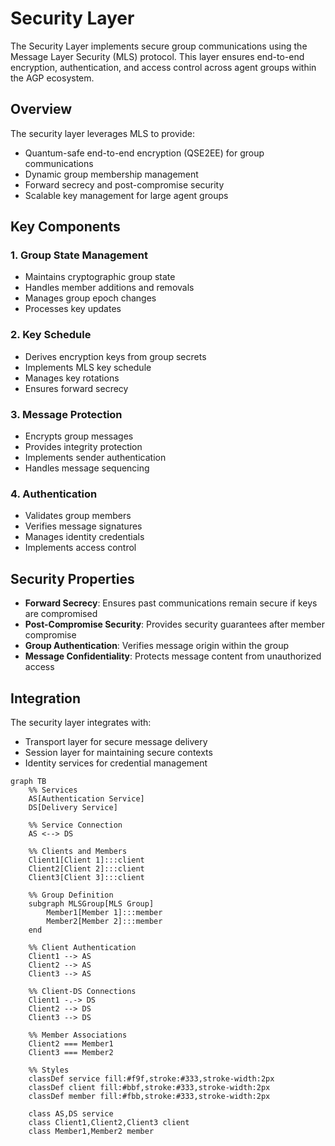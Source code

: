 # Security Layer

The Security Layer implements secure group communications using the Message Layer Security (MLS) protocol. This layer ensures end-to-end encryption, authentication, and access control across agent groups within the AGP ecosystem.

## Overview

The security layer leverages MLS to provide:
- Quantum-safe end-to-end encryption (QSE2EE) for group communications
- Dynamic group membership management
- Forward secrecy and post-compromise security
- Scalable key management for large agent groups

## Key Components

### 1. Group State Management
- Maintains cryptographic group state
- Handles member additions and removals
- Manages group epoch changes
- Processes key updates

### 2. Key Schedule
- Derives encryption keys from group secrets
- Implements MLS key schedule
- Manages key rotations
- Ensures forward secrecy

### 3. Message Protection
- Encrypts group messages
- Provides integrity protection
- Implements sender authentication
- Handles message sequencing

### 4. Authentication
- Validates group members
- Verifies message signatures
- Manages identity credentials
- Implements access control

## Security Properties

- **Forward Secrecy**: Ensures past communications remain secure if keys are compromised
- **Post-Compromise Security**: Provides security guarantees after member compromise
- **Group Authentication**: Verifies message origin within the group
- **Message Confidentiality**: Protects message content from unauthorized access

## Integration

The security layer integrates with:
- Transport layer for secure message delivery
- Session layer for maintaining secure contexts
- Identity services for credential management


```mermaid
graph TB
    %% Services
    AS[Authentication Service]
    DS[Delivery Service]

    %% Service Connection
    AS <--> DS

    %% Clients and Members
    Client1[Client 1]:::client
    Client2[Client 2]:::client
    Client3[Client 3]:::client

    %% Group Definition
    subgraph MLSGroup[MLS Group]
        Member1[Member 1]:::member
        Member2[Member 2]:::member
    end

    %% Client Authentication
    Client1 --> AS
    Client2 --> AS
    Client3 --> AS

    %% Client-DS Connections
    Client1 -.-> DS
    Client2 --> DS
    Client3 --> DS

    %% Member Associations
    Client2 === Member1
    Client3 === Member2

    %% Styles
    classDef service fill:#f9f,stroke:#333,stroke-width:2px
    classDef client fill:#bbf,stroke:#333,stroke-width:2px
    classDef member fill:#fbb,stroke:#333,stroke-width:2px

    class AS,DS service
    class Client1,Client2,Client3 client
    class Member1,Member2 member
```